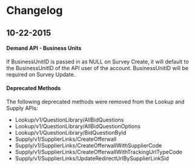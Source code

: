# Changelog

## 10-22-2015

#### Demand API - Business Units

If BusinessUnitID is passed in as NULL on Survey Create, it will default to the BusinessUnitID of the API user of the account. BusinessUnitID will be required on Survey Update.

#### Deprecated Methods

The following deprecated methods were removed from the Lookup and Supply APIs:

 - Lookup/v1/QuestionLibrary/AllBidQuestions
 - Lookup/v1/QuestionLibrary/AllBidQuestionOptions
 - Lookup/v1/QuestionLibrary/BidQuestionById
 - Supply/v1/SupplierLinks/CreateOfferwall
 - Supply/v1/SupplierLinks/CreateOfferwallWithSupplierCode
 - Supply/v1/SupplierLinks/CreateOfferwallWithTrackingUrlTypeCode
 - Supply/v1/SupplierLinks/UpdateRedirectUrlBySupplierLinkSid
